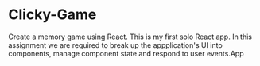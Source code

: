 # Clicky-Game

Create a memory game using React. This is my first solo React app. In this assignment we are required to break up the appplication's UI into components, manage component state and respond to user events.App

